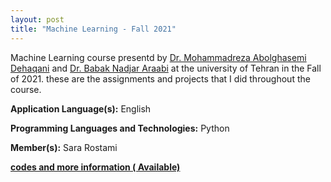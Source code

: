 ```yaml
---
layout: post
title: "Machine Learning - Fall 2021"
---
```

Machine Learning course presentd by [Dr. Mohammadreza Abolghasemi Dehaqani](https://ece.ut.ac.ir/en/~dehaqani) and  [Dr. Babak Nadjar Araabi](https://ece.ut.ac.ir/en/~araabi) at the university of Tehran in the Fall of 2021. these are the assignments and projects that I did throughout the course.

**Application Language(s):** English

**Programming Languages and Technologies:** Python

**Member(s):** Sara Rostami

**[codes and more information ( Available)](https://github.com/SaraRostami/Toy_Projects/tree/main/relational_algebra_based_db_core)**
